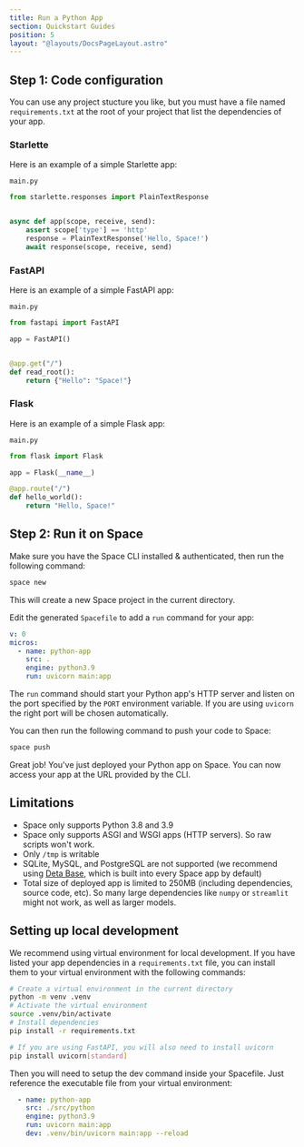 ```yaml
---
title: Run a Python App
section: Quickstart Guides
position: 5
layout: "@layouts/DocsPageLayout.astro"
---
```


## Step 1: Code configuration

You can use any project stucture you like, but you must have a file named `requirements.txt` at the root of your project that list the dependencies of your app.

### Starlette

Here is an example of a simple Starlette app:

`main.py`

```python
from starlette.responses import PlainTextResponse


async def app(scope, receive, send):
    assert scope['type'] == 'http'
    response = PlainTextResponse('Hello, Space!')
    await response(scope, receive, send)
```

### FastAPI

Here is an example of a simple FastAPI app:

`main.py`

```python
from fastapi import FastAPI

app = FastAPI()


@app.get("/")
def read_root():
    return {"Hello": "Space!"}
```

### Flask

Here is an example of a simple Flask app:

`main.py`

```python
from flask import Flask

app = Flask(__name__)

@app.route("/")
def hello_world():
    return "Hello, Space!"
```

## Step 2: Run it on Space

Make sure you have the Space CLI installed & authenticated, then run the following command:

```bash
space new
```

This will create a new Space project in the current directory.

Edit the generated `Spacefile` to add a `run` command for your app:

```yaml
v: 0
micros:
  - name: python-app
    src: .
    engine: python3.9
    run: uvicorn main:app
```

The `run` command should start your Python app's HTTP server and listen on the port specified by the `PORT` environment variable. If you are using `uvicorn` the right port will be chosen automatically.

You can then run the following command to push your code to Space:

```bash
space push
```

Great job! You've just deployed your Python app on Space. You can now access your app at the URL provided by the CLI.

## Limitations

- Space only supports Python 3.8 and 3.9
- Space only supports ASGI and WSGI apps (HTTP servers). So raw scripts won't work.
- Only `/tmp` is writable
- SQLite, MySQL, and PostgreSQL are not supported (we recommend using [Deta Base](/docs/en/reference/base/sdk), which is built into every Space app by default)
- Total size of deployed app is limited to 250MB (including dependencies, source code, etc). So many large dependencies like `numpy` or `streamlit` might not work, as well as larger models.

## Setting up local development

We recommend using virtual environment for local development. If you have listed your app dependencies in a `requirements.txt` file, you can install them to your virtual environment with the following commands:

```bash
# Create a virtual environment in the current directory
python -m venv .venv
# Activate the virtual environment
source .venv/bin/activate
# Install dependencies
pip install -r requirements.txt

# If you are using FastAPI, you will also need to install uvicorn
pip install uvicorn[standard]
```

Then you will need to setup the dev command inside your Spacefile. Just reference the executable file from your virtual environment:

```yaml
  - name: python-app
    src: ./src/python
    engine: python3.9
    run: uvicorn main:app
    dev: .venv/bin/uvicorn main:app --reload
```
